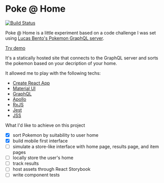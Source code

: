 # Poke @ Home

[![Build Status](https://travis-ci.org/agoldenduck/poke-at-home.svg?branch=master)](https://travis-ci.org/agoldenduck/poke-at-home)

Poke @ Home is a little experiment based on a code challenge I was set using [Lucas Bento's Pokemon GraphQL server](https://github.com/lucasbento/graphql-pokemon).

[Try demo](https://pokemonhome.netlify.com/)

It's a statically hosted site that connects to the GraphQL server and sorts the pokemon based on your decription of your home.
 
It allowed me to play with the following techs:

* [Create React App](https://github.com/facebookincubator/create-react-app)
* [Material UI](https://material-ui-next.com/)
* [GraphQL](http://graphql.org/)
* [Apollo](https://www.apollographql.com/)
* [RxJS](http://reactivex.io/rxjs/)
* [Jest](https://facebook.github.io/jest/)
* [JSS](http://cssinjs.org/)

What I'd like to achieve on this project

- [x] sort Pokemon by suitability to user home
- [x] build mobile first interface
- [ ] simulate a store-like interface with home page, results page, and item pages
- [ ] locally store the user's home
- [ ] track results
- [ ] host assets through React Storybook
- [ ] write component tests
